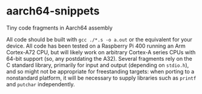 # aarch64-snippets
Tiny code fragments in Aarch64 assembly

All code should be built with `gcc ./*.s -o a.out` or the equivalent for your device. All code has been tested on a Raspberry Pi 400 running an Arm Cortex-A72 CPU, but will likely work on arbitrary Cortex-A series CPUs with 64-bit support (so, any postdating the A32). Several fragments rely on the C standard library, primarily for input and output (depending on `stdio.h`), and so might not be appropriate for freestanding targets: when porting to a nonstandard platform, it will be necessary to supply libraries such as `printf` and `putchar` independently.
